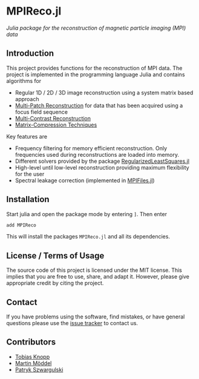 # MPIReco.jl

*Julia package for the reconstruction of magnetic particle imaging (MPI) data*

## Introduction

This project provides functions for the reconstruction of MPI data. The project
is implemented in the programming language Julia and contains algorithms for

* Regular 1D / 2D / 3D image reconstruction using a system matrix based approach
* [Multi-Patch Reconstruction](@ref) for data that has been acquired
  using a focus field sequence
* [Multi-Contrast Reconstruction](@ref)
* [Matrix-Compression Techniques](@ref)

Key features are

* Frequency filtering for memory efficient reconstruction. Only frequencies used
  during reconstructions are loaded into memory.
* Different solvers provided by the package [RegularizedLeastSquares.jl](https://github.com/tknopp/RegularizedLeastSquares.jl)
* High-level until low-level reconstruction providing maximum flexibility for
  the user
* Spectral leakage correction (implemented in
  [MPIFiles.jl](https://github.com/MagneticParticleImaging/MPIFiles.jl))

## Installation

Start julia and open the package mode by entering `]`. Then enter
```julia
add MPIReco
```
This will install the packages `MPIReco.jl` and all its dependencies.

## License / Terms of Usage

The source code of this project is licensed under the MIT license. This implies that
you are free to use, share, and adapt it. However, please give appropriate credit
by citing the project.

## Contact

If you have problems using the software, find mistakes, or have general questions please use
the [issue tracker](https://github.com/MagneticParticleImaging/MPIReco.jl/issues) to contact us.

## Contributors

* [Tobias Knopp](https://www.tuhh.de/ibi/people/tobias-knopp-head-of-institute.html)
* [Martin Möddel](https://www.tuhh.de/ibi/people/martin-moeddel.html)
* [Patryk Szwargulski](https://www.tuhh.de/ibi/people/patryk-szwargulski.html)
